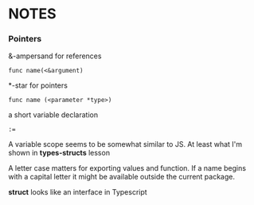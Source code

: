 # NOTES 

### Pointers

&-ampersand for references
```
func name(<&argument)
```

*-star for pointers
```
func name (<parameter *type>)
```

a short variable declaration
```
:= 
```

A variable scope seems to be somewhat similar to JS. At least what I'm shown 
in **types-structs** lesson

A letter case matters for exporting values and function. If a name begins 
with a capital letter it might be available outside the current package.

**struct** looks like an interface in Typescript

